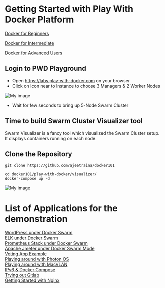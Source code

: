 # Getting Started with Play With Docker Platform

[Docker for Beginners]()<br>


[Docker for Intermediate]()<br>

[Docker for Advanced Users]()<br>

## Login to PWD Playground

- Open https://labs.play-with-docker.com on your browser
- Click on Icon near to Instance to choose 3 Managers & 2 Worker Nodes


![My image](https://github.com/ajeetraina/docker101/blob/master/images/pwd_1.png)


- Wait for few seconds to bring up 5-Node Swarm Cluster



## Time to build Swarm Cluster Visualizer tool 

Swarm Visualizer is a fancy tool which visualized the Swarm Cluster setup. It displays containers running on each node.

## Clone the Repository

```
git clone https://github.com/ajeetraina/docker101
```



```
cd docker101/play-with-docker/visualizer/
docker-compose up -d
```

![My image](https://github.com/ajeetraina/docker101/blob/master/images/visualizer.png)

# List of Applications for the demonstration 

[WordPress under Docker Swarm](https://github.com/ajeetraina/docker101/tree/master/play-with-docker/wordpress/example1/README.md)<br>
[ELK under Docker Swarm](https://github.com/ajeetraina/docker101/tree/master/play-with-docker/ELK/README.md)<br>
[Prometheus Stack under Docker Swarm](https://github.com/ajeetraina/docker101/tree/master/play-with-docker/docker-prometheus-swarm/README.md)<br>
[Apache Jmeter under Docker Swarm Mode](https://github.com/ajeetraina/docker101/tree/master/play-with-docker/jmeter-docker/README.md)<br>
[Voting App Example](https://github.com/ajeetraina/docker101/tree/master/play-with-docker/example-voting-app/README.md)<br>
[Playing around with Photon OS](https://github.com/ajeetraina/docker101/tree/master/play-with-docker/vmware/powercli/README.md)<br>
[Playing around with MacVLAN](https://github.com/ajeetraina/docker101/tree/master/play-with-docker/macvlan/README.md)<br>
[IPv6 & Docker Compose](https://github.com/ajeetraina/docker101/tree/master/play-with-docker/ipv6/README.md)<br>
[Trying out Gitlab](https://github.com/ajeetraina/docker101/tree/master/play-with-docker/gitlab/README.md)<br>
[Getting Started with Nginx](https://github.com/ajeetraina/docker101/tree/master/play-with-docker/nginx/README.md)<br>

